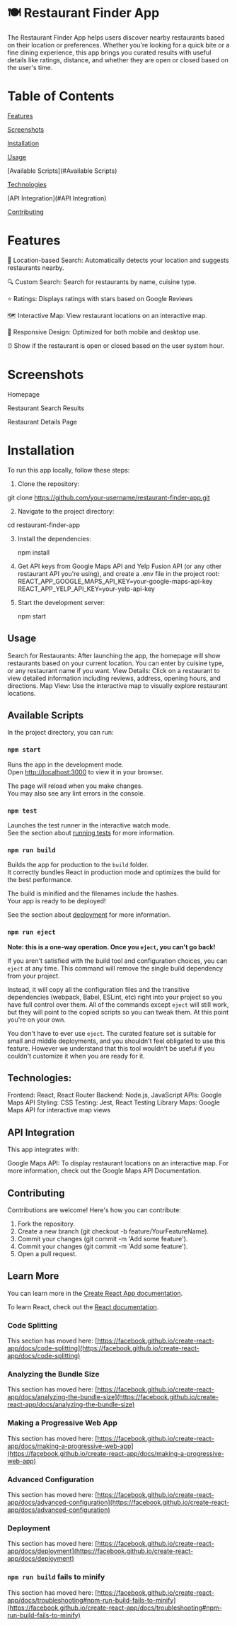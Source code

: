 # :plate_with_cutlery: Restaurant Finder App

The Restaurant Finder App helps users discover nearby restaurants based on their location or preferences.
Whether you're looking for a quick bite or a fine dining experience, this app brings you curated results with useful details like ratings, distance, 
and whether they are open or closed based on the user's time.

# Table of Contents

[Features](#Features) 

[Screenshots](#Screenshots)

[Installation](#Instalation)

[Usage](#Usage)

[Available Scripts](#Available Scripts)

[Technologies](#Technologies)

[API Integration](#API Integration)

[Contributing](#Contributing)


# Features
📍 Location-based Search: Automatically detects your location and suggests restaurants nearby.

🔍 Custom Search: Search for restaurants by name, cuisine type.

⭐ Ratings: Displays ratings with stars based on Google Reviews

🗺 Interactive Map: View restaurant locations on an interactive map.

📱 Responsive Design: Optimized for both mobile and desktop use.

:alarm_clock: Show if the restaurant is open or closed based on the user system hour.

# Screenshots

Homepage



Restaurant Search Results


Restaurant Details Page



# Installation
To run this app locally, follow these steps:

1. Clone the repository:

  git clone https://github.com/your-username/restaurant-finder-app.git

2. Navigate to the project directory:
   
  cd restaurant-finder-app

3. Install the dependencies:

   npm install

4. Get API keys from Google Maps API and Yelp Fusion API (or any other restaurant API you're using), and create a .env file in the project root:
   REACT_APP_GOOGLE_MAPS_API_KEY=your-google-maps-api-key
   REACT_APP_YELP_API_KEY=your-yelp-api-key

5. Start the development server:

   npm start

## Usage

Search for Restaurants: After launching the app, the homepage will show restaurants based on your current location. 
You can enter by cuisine type, or any restaurant name if you want. 
View Details: Click on a restaurant to view detailed information including reviews, address, opening hours, and directions.
Map View: Use the interactive map to visually explore restaurant locations.

## Available Scripts

In the project directory, you can run:

### `npm start`

Runs the app in the development mode.\
Open [http://localhost:3000](http://localhost:3000) to view it in your browser.

The page will reload when you make changes.\
You may also see any lint errors in the console.

### `npm test`

Launches the test runner in the interactive watch mode.\
See the section about [running tests](https://facebook.github.io/create-react-app/docs/running-tests) for more information.

### `npm run build`

Builds the app for production to the `build` folder.\
It correctly bundles React in production mode and optimizes the build for the best performance.

The build is minified and the filenames include the hashes.\
Your app is ready to be deployed!

See the section about [deployment](https://facebook.github.io/create-react-app/docs/deployment) for more information.

### `npm run eject`

**Note: this is a one-way operation. Once you `eject`, you can't go back!**

If you aren't satisfied with the build tool and configuration choices, you can `eject` at any time. This command will remove the single build dependency from your project.

Instead, it will copy all the configuration files and the transitive dependencies (webpack, Babel, ESLint, etc) right into your project so you have full control over them. All of the commands except `eject` will still work, but they will point to the copied scripts so you can tweak them. At this point you're on your own.

You don't have to ever use `eject`. The curated feature set is suitable for small and middle deployments, and you shouldn't feel obligated to use this feature. However we understand that this tool wouldn't be useful if you couldn't customize it when you are ready for it.

## Technologies:

Frontend: React, React Router
Backend: Node.js, JavaScript
APIs: Google Maps API
Styling: CSS
Testing: Jest, React Testing Library
Maps: Google Maps API for interactive map views

## API Integration

This app integrates with:

Google Maps API: To display restaurant locations on an interactive map.
For more information, check out the Google Maps API Documentation.

## Contributing

Contributions are welcome! Here's how you can contribute:

1. Fork the repository.
2. Create a new branch (git checkout -b feature/YourFeatureName).
3. Commit your changes (git commit -m 'Add some feature').
4. Commit your changes (git commit -m 'Add some feature').
5. Open a pull request.

## Learn More

You can learn more in the [Create React App documentation](https://facebook.github.io/create-react-app/docs/getting-started).

To learn React, check out the [React documentation](https://reactjs.org/).

### Code Splitting

This section has moved here: [https://facebook.github.io/create-react-app/docs/code-splitting](https://facebook.github.io/create-react-app/docs/code-splitting)

### Analyzing the Bundle Size

This section has moved here: [https://facebook.github.io/create-react-app/docs/analyzing-the-bundle-size](https://facebook.github.io/create-react-app/docs/analyzing-the-bundle-size)

### Making a Progressive Web App

This section has moved here: [https://facebook.github.io/create-react-app/docs/making-a-progressive-web-app](https://facebook.github.io/create-react-app/docs/making-a-progressive-web-app)

### Advanced Configuration

This section has moved here: [https://facebook.github.io/create-react-app/docs/advanced-configuration](https://facebook.github.io/create-react-app/docs/advanced-configuration)

### Deployment

This section has moved here: [https://facebook.github.io/create-react-app/docs/deployment](https://facebook.github.io/create-react-app/docs/deployment)

### `npm run build` fails to minify

This section has moved here: [https://facebook.github.io/create-react-app/docs/troubleshooting#npm-run-build-fails-to-minify](https://facebook.github.io/create-react-app/docs/troubleshooting#npm-run-build-fails-to-minify)
